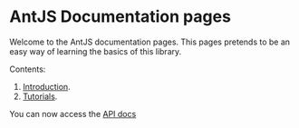 # AntJS Documentation pages

Welcome to the AntJS documentation pages. This pages pretends to be an easy way of learning the basics of this library.

Contents:

  1. [Introduction](introduction/introduction.md).
  2. [Tutorials](tutorial/introduction.md).

You can now access the [API docs](api/index.html)
